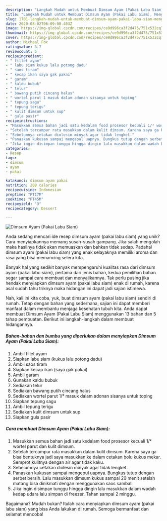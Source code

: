 ```yaml
---
description: "Langkah Mudah untuk Membuat Dimsum Ayam (Pakai Labu Siam), Menggugah Selera"
title: "Langkah Mudah untuk Membuat Dimsum Ayam (Pakai Labu Siam), Menggugah Selera"
slug: 1701-langkah-mudah-untuk-membuat-dimsum-ayam-pakai-labu-siam-menggugah-selera
date: 2020-08-02T06:09:00.403Z
image: https://img-global.cpcdn.com/recipes/ce9d996ca3f2d475/751x532cq70/dimsum-ayam-pakai-labu-siam-foto-resep-utama.jpg
thumbnail: https://img-global.cpcdn.com/recipes/ce9d996ca3f2d475/751x532cq70/dimsum-ayam-pakai-labu-siam-foto-resep-utama.jpg
cover: https://img-global.cpcdn.com/recipes/ce9d996ca3f2d475/751x532cq70/dimsum-ayam-pakai-labu-siam-foto-resep-utama.jpg
author: Micheal Fox
ratingvalue: 3.7
reviewcount: 5
recipeingredient:
- " fillet ayam"
- " labu siam kukus lalu potong dadu"
- " saos tiram"
- " kecap ikan saya gak pakai"
- " garam"
- " kaldu bubuk"
- " telur"
- " bawang putih cincang halus"
- " wortel parut 1 masuk dalam adonan sisanya untuk toping"
- " tepung sagu"
- " tepung terigu"
- " kulit dimsum untuk sup"
- " gula pasir"
recipeinstructions:
- "Masukkan semua bahan jadi satu kedalam food prosesor kecuali 1/² wortel parut dan kulit dimsum."
- "Setelah tercampur rata masukkan dalam kulit dimsum. Karena saya ga bisa bentuknya jadi saya masukkan ke dalam cetakan bolu kukus mekar. Semprot kulitnya dengan air agar tidak kaku."
- "Sebelumnya cetakan diolesin minyak agar tidak lengket."
- "Panaskan kukusan sampai mengepul uapnya. Bungkus tutup dengan serbet bersih. Lalu masukkan dimsum kukus sampai 20 menit setelah matang bisa dinikmati dengan menggunakan saos sambal."
- "Jika ingin disimpan tunggu hingga dingin lalu masukkan dalam wadah kedap udara lalu simpan di freezer. Tahan sampai 2 minggu."
categories:
- Resep
tags:
- dimsum
- ayam
- pakai

katakunci: dimsum ayam pakai 
nutrition: 208 calories
recipecuisine: Indonesian
preptime: "PT17M"
cooktime: "PT45M"
recipeyield: "3"
recipecategory: Dessert

---
```



![Dimsum Ayam (Pakai Labu Siam)](https://img-global.cpcdn.com/recipes/ce9d996ca3f2d475/751x532cq70/dimsum-ayam-pakai-labu-siam-foto-resep-utama.jpg)

Anda sedang mencari ide resep dimsum ayam (pakai labu siam) yang unik? Cara menyiapkannya memang susah-susah gampang. Jika salah mengolah maka hasilnya tidak akan memuaskan dan bahkan tidak sedap. Padahal dimsum ayam (pakai labu siam) yang enak selayaknya memiliki aroma dan rasa yang bisa memancing selera kita.



Banyak hal yang sedikit banyak mempengaruhi kualitas rasa dari dimsum ayam (pakai labu siam), pertama dari jenis bahan, kedua pemilihan bahan segar sampai cara membuat dan menyajikannya. Tak perlu pusing jika hendak menyiapkan dimsum ayam (pakai labu siam) enak di rumah, karena asal sudah tahu triknya maka hidangan ini dapat jadi sajian istimewa.


Nah, kali ini kita coba, yuk, buat dimsum ayam (pakai labu siam) sendiri di rumah. Tetap dengan bahan yang sederhana, sajian ini dapat memberi manfaat dalam membantu menjaga kesehatan tubuh kita. Anda dapat membuat Dimsum Ayam (Pakai Labu Siam) menggunakan 13 bahan dan 5 tahap pembuatan. Berikut ini langkah-langkah dalam membuat hidangannya.

<!--inarticleads1-->

##### Bahan-bahan dan bumbu yang diperlukan dalam menyiapkan Dimsum Ayam (Pakai Labu Siam):

1. Ambil  fillet ayam
1. Siapkan  labu siam (kukus lalu potong dadu)
1. Ambil  saos tiram
1. Siapkan  kecap ikan (saya gak pakai)
1. Ambil  garam
1. Gunakan  kaldu bubuk
1. Sediakan  telur
1. Sediakan  bawang putih cincang halus
1. Sediakan  wortel parut 1/² masuk dalam adonan sisanya untuk toping
1. Siapkan  tepung sagu
1. Ambil  tepung terigu
1. Sediakan  kulit dimsum untuk sup
1. Siapkan  gula pasir




<!--inarticleads2-->

##### Cara membuat Dimsum Ayam (Pakai Labu Siam):

1. Masukkan semua bahan jadi satu kedalam food prosesor kecuali 1/² wortel parut dan kulit dimsum.
1. Setelah tercampur rata masukkan dalam kulit dimsum. Karena saya ga bisa bentuknya jadi saya masukkan ke dalam cetakan bolu kukus mekar. Semprot kulitnya dengan air agar tidak kaku.
1. Sebelumnya cetakan diolesin minyak agar tidak lengket.
1. Panaskan kukusan sampai mengepul uapnya. Bungkus tutup dengan serbet bersih. Lalu masukkan dimsum kukus sampai 20 menit setelah matang bisa dinikmati dengan menggunakan saos sambal.
1. Jika ingin disimpan tunggu hingga dingin lalu masukkan dalam wadah kedap udara lalu simpan di freezer. Tahan sampai 2 minggu.




Bagaimana? Mudah bukan? Itulah cara menyiapkan dimsum ayam (pakai labu siam) yang bisa Anda lakukan di rumah. Semoga bermanfaat dan selamat mencoba!
